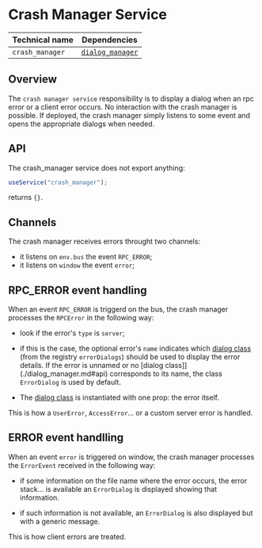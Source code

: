 # Crash Manager Service

| Technical name  | Dependencies                          |
| --------------- | ------------------------------------- |
| `crash_manager` | [`dialog_manager`](dialog_manager.md) |

## Overview

The `crash manager service` responsibility is to display a dialog
when an rpc error or a client error occurs. No interaction with the
crash manager is possible. If deployed, the crash manager simply listens
to some event and opens the appropriate dialogs when needed.

## API

The crash_manager service does not export anything:

```js
useService("crash_manager");
```

returns `{}`.

## Channels

The crash manager receives errors throught two channels:

- it listens on `env.bus` the event `RPC_ERROR`;
- it listens on `window` the event `error`;

## RPC_ERROR event handling

When an event `RPC_ERROR` is triggerd on the bus, the crash manager processes the
`RPCError` in the following way:

- look if the error's `type` is `server`;

- if this is the case, the optional error's `name` indicates which [dialog class](./dialog_manager.md#api)
  (from the registry `errorDialogs`) should be used to display the error details.
  If the error is unnamed or no [dialog class]](./dialog_manager.md#api) corresponds to its name, the class
  `ErrorDialog` is used by default.

- The [dialog class](./dialog_manager.md#api) is instantiated with one prop: the error itself.

This is how a `UserError`, `AccessError`... or a custom server error is handled.

## ERROR event handlling

When an event `error` is triggered on window, the crash manager processes the `ErrorEvent`
received in the following way:

- if some information on the file name where the error occurs, the error stack... is available
  an `ErrorDialog` is displayed showing that information.

- if such information is not available, an `ErrorDialog` is also displayed but with a generic message.

This is how client errors are treated.
